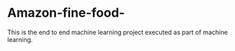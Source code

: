 # Amazon-fine-food-
This is the end to end machine learning project executed as part of machine learning.

